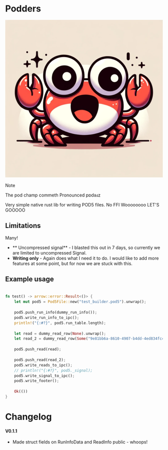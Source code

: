 # Podders
![podchamp](static/64e9a8e2-6dab-4ce5-8b82-705f004eda3b.webp)
>[!NOTE]
> The pod champ commeth
> Pronounced pɒdəɹz 

Very simple native rust lib for writing POD5 files. No FFI Woooooooo LET'S GOOOOO

## Limitations
Many!
* ** Uncompressed signal** - I blasted this out in 7 days, so currently we are limited to uncompressed Signal.
* **Writing only** - Again does what I need it to do. I would like to add more features at some point, but for now we are stuck with this.

## Example usage
```rust

fn test() -> arrow::error::Result<()> {
    let mut pod5 = Pod5File::new("test_builder.pod5").unwrap();

    pod5.push_run_info(dummy_run_info());
    pod5.write_run_info_to_ipc();
    println!("{:#?}", pod5.run_table.length);

    let read = dummy_read_row(None).unwrap();
    let read_2 = dummy_read_row(Some("9e81bb6a-8610-4907-b4dd-4ed834fc414d")).unwrap();

    pod5.push_read(read);

    pod5.push_read(read_2);
    pod5.write_reads_to_ipc();
    // println!("{:#?}", pod5._signal);
    pod5.write_signal_to_ipc();
    pod5.write_footer();

    Ok(())
}
```

# Changelog

#### V0.1.1
- Made struct fields on RunInfoData and ReadInfo public - whoops!